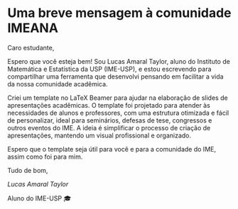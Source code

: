 # Uma breve mensagem à comunidade IMEANA
Caro estudante,

Espero que você esteja bem! Sou Lucas Amaral Taylor, aluno do Instituto de Matemática e Estatística da USP (IME-USP), e estou escrevendo para compartilhar uma ferramenta que desenvolvi pensando em facilitar a vida da nossa comunidade acadêmica.

Criei um template no LaTeX Beamer para ajudar na elaboração de slides de apresentações acadêmicas. O template foi projetado para atender às necessidades de alunos e professores, com uma estrutura otimizada e fácil de personalizar, ideal para seminários, defesas de tese, congressos e outros eventos do IME. A ideia é simplificar o processo de criação de apresentações, mantendo um visual profissional e organizado.

Espero que o template seja útil para você e para a comunidade do IME, assim como foi para mim.

Tudo de bom,

*Lucas Amaral Taylor*

Aluno do IME-USP 🎓

